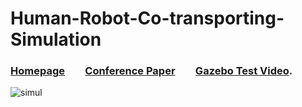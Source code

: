 # Human-Robot-Co-transporting-Simulation
### [Homepage](https://orcid.org/0000-0002-3604-4895) &ensp;&ensp;&ensp; [Conference Paper](https://doi.org/10.1007/978-3-031-13822-5_32) &ensp;&ensp;&ensp; [Gazebo Test Video](https://youtu.be/uHWoCwFvxF8).

![simul](https://user-images.githubusercontent.com/60951105/183253128-64c5506f-b60f-4fcd-ae5c-c6b7798e26d7.png)



